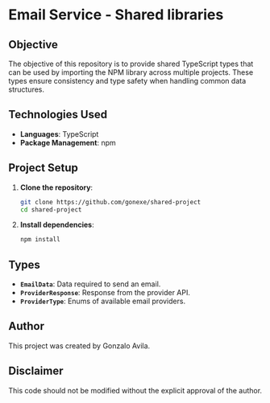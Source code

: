 # Email Service - Shared libraries

## Objective

The objective of this repository is to provide shared TypeScript types that can be used by importing the NPM library
across multiple projects. These types ensure consistency and type safety when handling common data structures.

## Technologies Used

- **Languages**: TypeScript
- **Package Management**: npm

## Project Setup

1. **Clone the repository**:
    ```sh
    git clone https://github.com/gonexe/shared-project
    cd shared-project
    ```

2. **Install dependencies**:
    ```sh
    npm install
    ```

## Types

- **`EmailData`**: Data required to send an email.
- **`ProviderResponse`**: Response from the provider API.
- **`ProviderType`**: Enums of available email providers.

## Author

This project was created by Gonzalo Avila.

## Disclaimer

This code should not be modified without the explicit approval of the author.